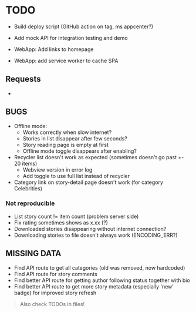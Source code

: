 # TODO

- Build deploy script (GitHub action on tag, ms appcenter?)
- Add mock API for integration testing and demo

- WebApp: Add links to homepage
- WebApp: add service worker to cache SPA

## Requests

- 

## BUGS

- Offline mode:
  - Works correctly when slow internet?
  - Stories in list disappear after few seconds?
  - Story reading page is empty at first
  - Offline mode toggle disappears after enabling?
- Recycler list doesn't work as expected (sometimes doesn't go past +- 20 items)
  - Webview version in error log
  - Add toggle to use full list instead of recycler
- Category link on story-detail page doesn't work (for category Celebrities)

### Not reproducible

- List story count != item count (problem server side)
- Fix rating sometimes shows as x.xx (?)
- Downloaded stories disappearing without internet connection?
- Downloading stories to file doesn't always work (ENCODING_ERR?)

## MISSING DATA

- Find API route to get all categories (old was removed, now hardcoded)
- Find API route for story comments
- Find better API route for getting author following status together with bio
- Find better API route to get more story metadata (especially 'new' badge) for improved story refresh

> Also check TODOs in files!
